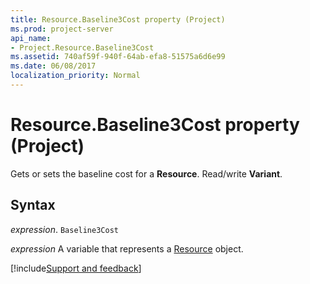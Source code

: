 ```yaml
---
title: Resource.Baseline3Cost property (Project)
ms.prod: project-server
api_name:
- Project.Resource.Baseline3Cost
ms.assetid: 740af59f-940f-64ab-efa8-51575a6d6e99
ms.date: 06/08/2017
localization_priority: Normal
---
```



# Resource.Baseline3Cost property (Project)

Gets or sets the baseline cost for a  **Resource**. Read/write **Variant**.


## Syntax

_expression_. `Baseline3Cost`

_expression_ A variable that represents a [Resource](./Project.Resource.md) object.

[!include[Support and feedback](~/includes/feedback-boilerplate.md)]